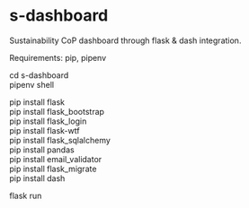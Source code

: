 # s-dashboard

Sustainability CoP dashboard through flask & dash integration.

Requirements: pip, pipenv <br />

cd s-dashboard <br />
pipenv shell <br />

pip install flask <br />
pip install flask_bootstrap <br />
pip install flask_login <br />
pip install flask-wtf <br />
pip install flask_sqlalchemy <br />
pip install pandas <br />
pip install email_validator <br />
pip install flask_migrate <br />
pip install dash <br />


flask run
